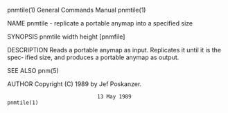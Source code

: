 pnmtile(1)                 General Commands Manual                 pnmtile(1)

NAME
       pnmtile - replicate a portable anymap into a specified size

SYNOPSIS
       pnmtile width height [pnmfile]

DESCRIPTION
       Reads a portable anymap as input.  Replicates it until it is the spec‐
       ified size, and produces a portable anymap as output.

SEE ALSO
       pnm(5)

AUTHOR
       Copyright (C) 1989 by Jef Poskanzer.

                                 13 May 1989                       pnmtile(1)
